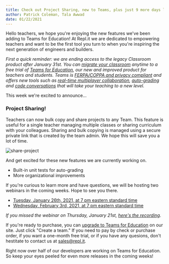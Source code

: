 ```yaml
---
title: Check out Project Sharing, new to Teams, plus just 9 more days left in Classroom
author: Patrick Coleman, Tala Awwad
date: 01/22/2021
---
```

Hello teachers, we hope you're enjoying the new features we've been adding  to Teams for Education! At Repl.it we are dedicated to empowering teachers and want to be the first tool you turn to when you're inspiring the next generation of engineers and builders.

*First a quick reminder: we are ending access to the legacy Classroom product after January 31st. You can [migrate your classroom](https://repl.it/classroom-migration) anytime to a free trial of [Teams for Education](https://repl.it/teams), our new and improved product for teachers and students. Teams is [FERPA/COPPA and privacy compliant](https://docs.repl.it/Teams/privacyFAQs) and offers new tools such as [real-time multiplayer collaboration](https://repl.it/site/multiplayer), [auto-grading](https://docs.repl.it/Teams/InputOutput) and [code conversations](https://docs.repl.it/Teams/Annotations) that will take your teaching to a new level.*

This week we're excited to announce...

### Project Sharing!

Teachers can now bulk copy and share projects to any Team. This feature is useful for a single teacher managing multiple classes or sharing curriculum with your colleagues. Sharing and bulk copying is managed using a secure private link that is created by the team admin. We hope this will save you a lot of time.

![share-project](https://blog.repl.it/images/teams_edu/share-project.gif)

And get excited for these new features we are currently working on. 
- Built-in unit tests for auto-grading
- More organizational improvements

If you're curious to learn more and have questions, we will be hosting two webinars in the coming weeks. Hope to see you there.
- [Tuesday, January 26th, 2021, at 7 pm eastern standard time](https://meet.google.com/ufs-yqce-grp)
- [Wednesday, February 3rd, 2021, at 7 pm eastern standard time](https://meet.google.com/amy-ohzu-qjj)

*If you missed the webinar on Thursday, January 21st, [here's the recording](https://youtu.be/r2RSLM1HugU).*

If you're ready to purchase, you can [upgrade to Teams for Education](https://repl.it/teams) on our site. Just click "Create a team." If you need to pay by check or purchase order, if you want a one-month free trial, or if you have any quesions, don't hestitate to contact us at [sales@repl.it](mailto:sales@repl.it).

Right now over half of our developers are working on Teams for Education.
So keep your eyes peeled for even more releases in the coming weeks!